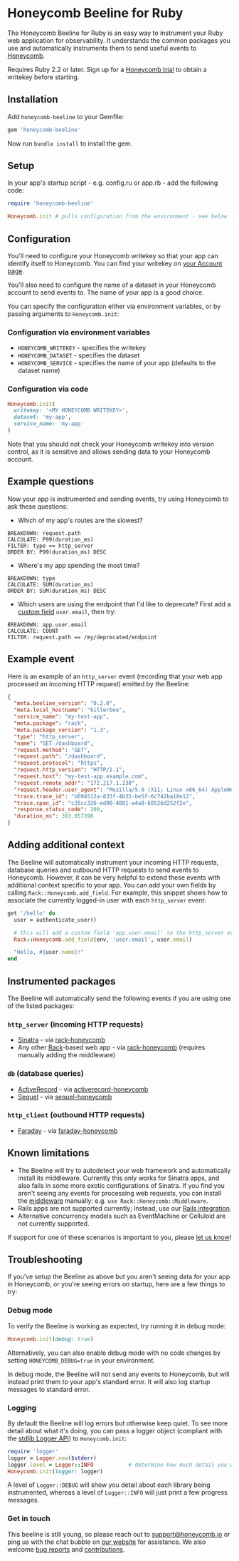 # Honeycomb Beeline for Ruby

The Honeycomb Beeline for Ruby is an easy way to instrument your Ruby web
application for observability. It understands the common packages you use and
automatically instruments them to send useful events to
[Honeycomb](https://www.honeycomb.io).

Requires Ruby 2.2 or later. Sign up for a [Honeycomb
trial](https://ui.honeycomb.io/signup) to obtain a writekey before starting.

## Installation

Add `honeycomb-beeline` to your Gemfile:

```ruby
gem 'honeycomb-beeline'
```
Now run `bundle install` to install the gem.

## Setup

In your app's startup script - e.g. config.ru or app.rb - add the following
code:

```ruby
require 'honeycomb-beeline'

Honeycomb.init # pulls configuration from the environment - see below
```

## Configuration

You'll need to configure your Honeycomb writekey so that your app can
identify itself to Honeycomb. You can find your writekey on [your Account
page](https://ui.honeycomb.io/account).

You'll also need to configure the name of a dataset in your Honeycomb account to
send events to. The name of your app is a good choice.

You can specify the configuration either via environment variables, or by
passing arguments to `Honeycomb.init`:

### Configuration via environment variables

 * `HONEYCOMB_WRITEKEY` - specifies the writekey
 * `HONEYCOMB_DATASET` - specifies the dataset
 * `HONEYCOMB_SERVICE` - specifies the name of your app (defaults to the dataset
   name)

### Configuration via code

```ruby
Honeycomb.init(
  writekey: '<MY HONEYCOMB WRITEKEY>',
  dataset: 'my-app',
  service_name: 'my-app'
)
```

Note that you should not check your Honeycomb writekey into version control, as
it is sensitive and allows sending data to your Honeycomb account.

## Example questions

Now your app is instrumented and sending events, try using Honeycomb to ask
these questions:

 * Which of my app's routes are the slowest?
```
BREAKDOWN: request.path
CALCULATE: P99(duration_ms)
FILTER: type == http_server
ORDER BY: P99(duration_ms) DESC
```
 * Where's my app spending the most time?
```
BREAKDOWN: type
CALCULATE: SUM(duration_ms)
ORDER BY: SUM(duration_ms) DESC
```
 * Which users are using the endpoint that I'd like to deprecate? First add a
   [custom field](#adding-additional-context) `user.email`, then try:
```
BREAKDOWN: app.user.email
CALCULATE: COUNT
FILTER: request.path == /my/deprecated/endpoint
```

## Example event

Here is an example of an `http_server` event (recording that your web app
processed an incoming HTTP request) emitted by the Beeline:

```json
{
  "meta.beeline_version": "0.2.0",
  "meta.local_hostname": "killerbee",
  "service_name": "my-test-app",
  "meta.package": "rack",
  "meta.package_version": "1.3",
  "type": "http_server",
  "name": "GET /dashboard",
  "request.method": "GET",
  "request.path": "/dashboard",
  "request.protocol": "https",
  "request.http_version": "HTTP/1.1",
  "request.host": "my-test-app.example.com",
  "request.remote_addr": "172.217.1.238",
  "request.header.user_agent": "Mozilla/5.0 (X11; Linux x86_64) AppleWebKit/537.36 (KHTML, like Gecko) Chrome/65.0.3325.181 Safari/537.36",
  "trace.trace_id": "b694512a-833f-4b35-be5f-6c742ba18e12",
  "trace.span_id": "c35cc326-ed90-4881-a4a8-68526d252f2e",
  "response.status_code": 200,
  "duration_ms": 303.057396
}
```

## Adding additional context

The Beeline will automatically instrument your incoming HTTP requests, database
queries and outbound HTTP requests to send events to Honeycomb. However, it can
be very helpful to extend these events with additional context specific to your
app.  You can add your own fields by calling `Rack::Honeycomb.add_field`. For
example, this snippet shows how to associate the currently logged-in user with
each `http_server` event:

```ruby
get '/hello' do
  user = authenticate_user()

  # this will add a custom field 'app.user.email' to the http_server event
  Rack::Honeycomb.add_field(env, 'user.email', user.email)

  "Hello, #{user.name}!"
end
```

## Instrumented packages

The Beeline will automatically send the following events if you are using one of
the listed packages:

### `http_server` (incoming HTTP requests)

* [Sinatra](http://sinatrarb.com) - via [rack-honeycomb](https://github.com/honeycombio/rack-honeycomb)
* Any other [Rack](https://rack.github.io)-based web app - via [rack-honeycomb](https://github.com/honeycombio/rack-honeycomb) (requires manually adding the middleware)

### `db` (database queries)

* [ActiveRecord](https://rubygems.org/gems/activerecord) - via
  [activerecord-honeycomb](https://github.com/honeycombio/activerecord-honeycomb)
* [Sequel](https://sequel.jeremyevans.net/) - via
  [sequel-honeycomb](https://github.com/honeycombio/sequel-honeycomb)

### `http_client` (outbound HTTP requests)

* [Faraday](https://github.com/lostisland/faraday) - via
  [faraday-honeycomb](https://github.com/honeycombio/faraday-honeycomb)

## Known limitations

 * The Beeline will try to autodetect your web framework and automatically
   install its middleware. Currently this only works for Sinatra apps, and
   also fails in some more exotic configurations of Sinatra. If you find you
   aren't seeing any events for processing web requests, you can install the
   [middleware](https://www.rubydoc.info/gems/rack-honeycomb) manually: e.g.
   `use Rack::Honeycomb::Middleware`.
 * Rails apps are not supported currently; instead, use our [Rails
   integration](https://github.com/honeycombio/honeycomb-rails).
 * Alternative concurrency models such as EventMachine or Celluloid are not
   currently supported.

If support for one of these scenarios is important to you, please [let us
know](#get-in-touch)!

## Troubleshooting

If you've setup the Beeline as above but you aren't seeing data for your app in
Honeycomb, or you're seeing errors on startup, here are a few things to try:

### Debug mode

To verify the Beeline is working as expected, try running it in debug mode:

```ruby
Honeycomb.init(debug: true)
```

Alternatively, you can also enable debug mode with no code changes by setting
`HONEYCOMB_DEBUG=true` in your environment.

In debug mode, the Beeline will not send any events to Honeycomb, but will
instead print them to your app's standard error. It will also log startup
messages to standard error.

### Logging

By default the Beeline will log errors but otherwise keep quiet. To see more
detail about what it's doing, you can pass a logger object (compliant with the
[stdlib Logger API](https://ruby-doc.org/stdlib-2.4.1/libdoc/logger/rdoc/)) to
`Honeycomb.init`:

```ruby
require 'logger'
logger = Logger.new($stderr)
logger.level = Logger::INFO           # determine how much detail you want to see
Honeycomb.init(logger: logger)
```

A level of `Logger::DEBUG` will show you detail about each library being instrumented,
whereas a level of `Logger::INFO` will just print a few progress messages.

### Get in touch

This beeline is still young, so please reach out to
[support@honeycomb.io](mailto:support@honeycomb.io) or ping us with the chat
bubble on [our website](https://www.honeycomb.io) for assistance.  We also
welcome [bug reports](https://github.com/honeycombio/beeline-ruby/issues) and
[contributions](https://github.com/honeycombio/beeline-ruby/blob/master/CONTRIBUTING.md).
